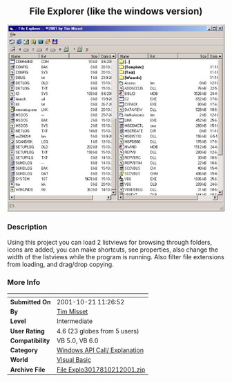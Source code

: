 ﻿<div align="center">

## File Explorer \(like the windows version\)

<img src="PIC200110201024267316.jpg">
</div>

### Description

Using this project you can load 2 listviews for browsing through folders, icons are added, you can make shortcuts, see properties, also change the width of the listviews while the program is running. Also filter file extensions from loading, and drag/drop copying.
 
### More Info
 


<span>             |<span>
---                |---
**Submitted On**   |2001-10-21 11:26:52
**By**             |[Tim Misset](https://github.com/Planet-Source-Code/PSCIndex/blob/master/ByAuthor/tim-misset.md)
**Level**          |Intermediate
**User Rating**    |4.6 (23 globes from 5 users)
**Compatibility**  |VB 5\.0, VB 6\.0
**Category**       |[Windows API Call/ Explanation](https://github.com/Planet-Source-Code/PSCIndex/blob/master/ByCategory/windows-api-call-explanation__1-39.md)
**World**          |[Visual Basic](https://github.com/Planet-Source-Code/PSCIndex/blob/master/ByWorld/visual-basic.md)
**Archive File**   |[File Explo3017810212001\.zip](https://github.com/Planet-Source-Code/tim-misset-file-explorer-like-the-windows-version__1-28268/archive/master.zip)








